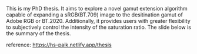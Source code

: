This is my PhD thesis. It aims to explore a novel gamut extension algorithm capable of expanding a sRGB(BT.709) image to the desitination gamut of Adobe RGB or BT.2020. 
Additionally, it provides users with greater flexibility to subjectively control the intensity of the saturation ratio. The slide below is the summary of the thesis.

reference: https://hs-paik.netlify.app/thesis

